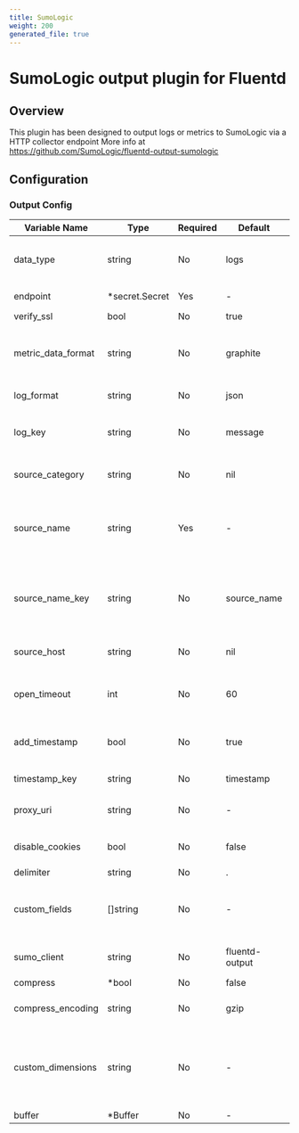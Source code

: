 ```yaml
---
title: SumoLogic
weight: 200
generated_file: true
---
```


# SumoLogic output plugin for Fluentd
## Overview
This plugin has been designed to output logs or metrics to SumoLogic via a HTTP collector endpoint
More info at https://github.com/SumoLogic/fluentd-output-sumologic

## Configuration
### Output Config
| Variable Name | Type | Required | Default | Description |
|---|---|---|---|---|
| data_type | string | No |  logs | The type of data that will be sent to Sumo Logic, either logs or metrics <br> |
| endpoint | *secret.Secret | Yes | - | SumoLogic HTTP Collector URL<br> |
| verify_ssl | bool | No |  true | Verify ssl certificate. <br> |
| metric_data_format | string | No |  graphite | The format of metrics you will be sending, either graphite or carbon2 or prometheus <br> |
| log_format | string | No |  json | Format to post logs into Sumo. <br> |
| log_key | string | No |  message | Used to specify the key when merging json or sending logs in text format <br> |
| source_category | string | No |  nil | Set _sourceCategory metadata field within SumoLogic <br> |
| source_name | string | Yes | - | Set _sourceName metadata field within SumoLogic - overrides source_name_key (default is nil)<br> |
| source_name_key | string | No |  source_name | Set as source::path_key's value so that the source_name can be extracted from Fluentd's buffer <br> |
| source_host | string | No |  nil | Set _sourceHost metadata field within SumoLogic <br> |
| open_timeout | int | No |  60 | Set timeout seconds to wait until connection is opened. <br> |
| add_timestamp | bool | No |  true | Add timestamp (or timestamp_key) field to logs before sending to sumologic <br> |
| timestamp_key | string | No |  timestamp | Field name when add_timestamp is on <br> |
| proxy_uri | string | No | - | Add the uri of the proxy environment if present.<br> |
| disable_cookies | bool | No |  false | Option to disable cookies on the HTTP Client. <br> |
| delimiter | string | No |  . | Delimiter <br> |
| custom_fields | []string | No | - | Comma-separated key=value list of fields to apply to every log. [more information](https://help.sumologic.com/Manage/Fields#http-source-fields)<br> |
| sumo_client | string | No |  fluentd-output | Name of sumo client which is send as X-Sumo-Client header <br> |
| compress | *bool | No |  false | Compress payload <br> |
| compress_encoding | string | No |  gzip | Encoding method of compresssion (either gzip or deflate) <br> |
| custom_dimensions | string | No | - | Dimensions string (eg "cluster=payment, service=credit_card") which is going to be added to every metric record.<br> |
| buffer | *Buffer | No | - | [Buffer](../buffer/)<br> |
